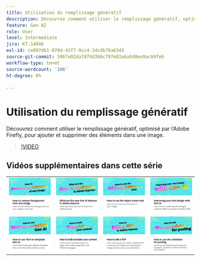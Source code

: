 ```yaml
---
title: Utilisation du remplissage génératif
description: Découvrez comment utiliser le remplissage génératif, optimisé par Adobe Firefly, pour ajouter et supprimer des éléments dans une image
feature: Gen AI
role: User
level: Intermediate
jira: KT-14846
exl-id: ce097d61-070d-41f7-9cc4-3dcdb76a63d3
source-git-commit: 5067e02da7d74d366c797e81a6a5d0ee9ac69feb
workflow-type: tm+mt
source-wordcount: '106'
ht-degree: 0%

---
```


# Utilisation du remplissage génératif

Découvrez comment utiliser le remplissage génératif, optimisé par l’Adobe Firefly, pour ajouter et supprimer des éléments dans une image.

>[!VIDEO](https://video.tv.adobe.com/v/3427020?quality=12&learn=on&hidetitle=true)

## Vidéos supplémentaires dans cette série

<table style="table-layout:fixed">
<tr>
   <td>
         <a href="remove-background.md">
            <img alt="Suppression de l’arrière-plan d’une image" src="assets/background.png" />
         </a>
   </td>
   <td>
         <a href="intro-gen-ai.md">
            <img alt="Quelles sont les nouvelles fonctionnalités d’IA de génération dans Adobe Express ?" src="assets/intro-gen-ai.png" />
         </a>
   </td>
   <td>
         <a href="object-eraser.md">
            <img alt="Utilisation de l’outil Gomme d’objet" src="assets/object-eraser.png" />
         </a>
   </td>
   <td>
      <a href="gen-text.md">
         <img alt="Amélioration de la conception de votre texte avec la génération AI" src="assets/text-design.png" />
      </a>
   </td>    
</tr>
<tr>
   <td>
      <a href="text-to-template.md">
         <img alt="Comment utiliser l’IA gén. de texte à modèle" src="assets/text-to-template.png" />
      </a>
   </td>
   <td>
      <a href="bulk-translate.md">
         <img alt="Comment traduire en masse votre contenu" src="assets/bulk-translate.png" />
      </a>
   </td>
   <td>
      <a href="edit-a-pdf.md">
         <img alt="Modification d’un PDF" src="assets/edit-pdf.png" />
      </a>
   </td>
   <td>
      <a href="schedule.md">
         <img alt="Utilisation du planificateur pour la publication" src="assets/schedule.png" />
      </a>
   </td>
</tr>
</table>
